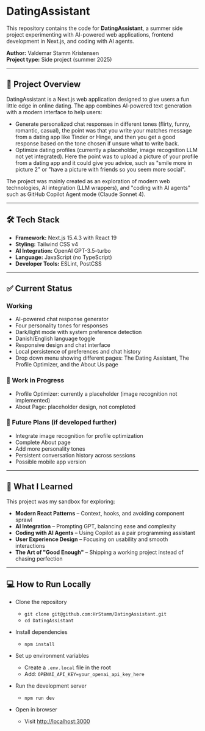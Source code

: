 # DatingAssistant 

This repository contains the code for **DatingAssistant**, a summer side project experimenting with AI-powered web applications, frontend development in Next.js, and coding with AI agents.

**Author:** Valdemar Stamm Kristensen  
**Project type:** Side project (summer 2025)  

---

## 📌 Project Overview  

DatingAssistant is a Next.js web application designed to give users a fun little edge in online dating. The app combines AI-powered text generation with a modern interface to help users:

- Generate personalized chat responses in different tones (flirty, funny, romantic, casual), the point was that you write your matches message from a dating app like Tinder or Hinge, and then you get a good response based on the tone chosen if unsure what to write back.  
- Optimize dating profiles (currently a placeholder, image recognition LLM not yet integrated). Here the point was to upload a picture of your profile from a dating app and it could give you advice, such as "smile more in picture 2" or "have a picture with friends so you seem more social".  

The project was mainly created as an exploration of modern web technologies, AI integration (LLM wrappers), and "coding with AI agents" such as GitHub Copilot Agent mode (Claude Sonnet 4).  

---

## 🛠 Tech Stack  

- **Framework:** Next.js 15.4.3 with React 19  
- **Styling:** Tailwind CSS v4  
- **AI Integration:** OpenAI GPT-3.5-turbo  
- **Language:** JavaScript (no TypeScript)  
- **Developer Tools:** ESLint, PostCSS  

---

## ✅ Current Status  

### Working  
- AI-powered chat response generator  
- Four personality tones for responses  
- Dark/light mode with system preference detection  
- Danish/English language toggle  
- Responsive design and chat interface  
- Local persistence of preferences and chat history  
- Drop down menu showing different pages: The Dating Assistant, The Profile Optimizer, and the About Us page  

### 🚧 Work in Progress  
- Profile Optimizer: currently a placeholder (image recognition not implemented)  
- About Page: placeholder design, not completed  

### 🔮 Future Plans (if developed further)  
- Integrate image recognition for profile optimization  
- Complete About page  
- Add more personality tones  
- Persistent conversation history across sessions  
- Possible mobile app version  

---

## 📖 What I Learned  

This project was my sandbox for exploring:  
- **Modern React Patterns** – Context, hooks, and avoiding component sprawl  
- **AI Integration** – Prompting GPT, balancing ease and complexity  
- **Coding with AI Agents** – Using Copilot as a pair programming assistant  
- **User Experience Design** – Focusing on usability and smooth interactions  
- **The Art of "Good Enough"** – Shipping a working project instead of chasing perfection  

---

## 💻 How to Run Locally  

- Clone the repository  
  - `git clone git@github.com:HrStamm/DatingAssistant.git`  
  - `cd DatingAssistant`

- Install dependencies  
  - `npm install`

- Set up environment variables  
  - Create a `.env.local` file in the root  
  - Add: `OPENAI_API_KEY=your_openai_api_key_here`

- Run the development server  
  - `npm run dev`

- Open in browser  
  - Visit [http://localhost:3000](http://localhost:3000)


